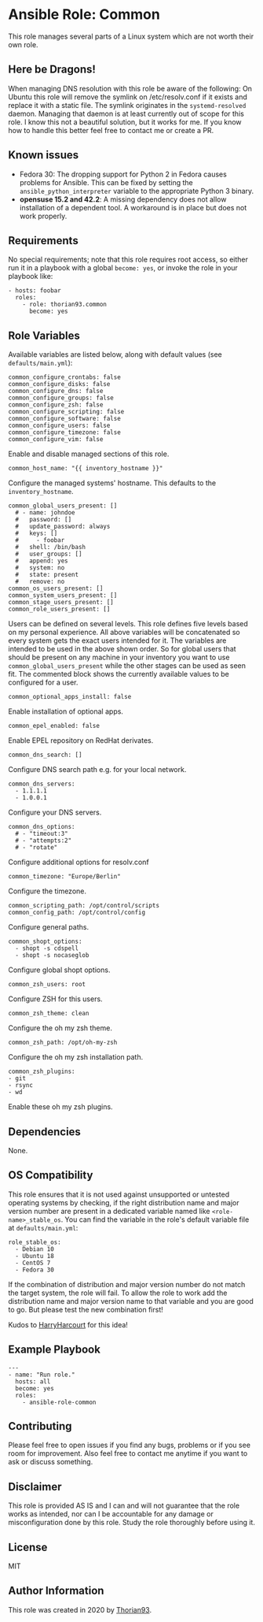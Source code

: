 # Ansible Role: Common

This role manages several parts of a Linux system which are not worth their own role.

## Here be Dragons!

When managing DNS resolution with this role be aware of the following: On Ubuntu this role will remove the symlink on /etc/resolv.conf if it exists and replace it with a static file. The symlink originates in the `systemd-resolved` daemon. Managing that daemon is at least currently out of scope for this role. I know this not a beautiful solution, but it works for me. If you know how to handle this better feel free to contact me or create a PR.

## Known issues

- Fedora 30: The dropping support for Python 2 in Fedora causes problems for Ansible. This can be fixed by setting the `ansible_python_interpreter` variable to the appropriate Python 3 binary.
- **opensuse 15.2 and 42.2**: A missing dependency does not allow installation of a dependent tool. A workaround is in place but does not work properly.

## Requirements

No special requirements; note that this role requires root access, so either run it in a playbook with a global `become: yes`, or invoke the role in your playbook like:

    - hosts: foobar
      roles:
        - role: thorian93.common
          become: yes

## Role Variables

Available variables are listed below, along with default values (see `defaults/main.yml`):

    common_configure_crontabs: false
    common_configure_disks: false
    common_configure_dns: false
    common_configure_groups: false
    common_configure_zsh: false
    common_configure_scripting: false
    common_configure_software: false
    common_configure_users: false
    common_configure_timezone: false
    common_configure_vim: false

Enable and disable managed sections of this role.

    common_host_name: "{{ inventory_hostname }}"

Configure the managed systems' hostname. This defaults to the `inventory_hostname`.

    common_global_users_present: []
      # - name: johndoe
      #   password: []
      #   update_password: always
      #   keys: []
      #     - foobar
      #   shell: /bin/bash
      #   user_groups: []
      #   append: yes
      #   system: no
      #   state: present
      #   remove: no
    common_os_users_present: []
    common_system_users_present: []
    common_stage_users_present: []
    common_role_users_present: []

Users can be defined on several levels. This role defines five levels based on my personal experience. All above variables will be concatenated so every system gets the exact users intended for it. The variables are intended to be used in the above shown order. So for global users that should be present on any machine in your inventory you want to use `common_global_users_present` while the other stages can be used as seen fit. The commented block shows the currently available values to be configured for a user.

    common_optional_apps_install: false

Enable installation of optional apps.

    common_epel_enabled: false

Enable EPEL repository on RedHat derivates.

    common_dns_search: []

Configure DNS search path e.g. for your local network.

    common_dns_servers:
      - 1.1.1.1
      - 1.0.0.1

Configure your DNS servers.

    common_dns_options:
      # - "timeout:3"
      # - "attempts:2"
      # - "rotate"

Configure additional options for resolv.conf

    common_timezone: "Europe/Berlin"

Configure the timezone.

    common_scripting_path: /opt/control/scripts
    common_config_path: /opt/control/config

Configure general paths.

    common_shopt_options:
      - shopt -s cdspell
      - shopt -s nocaseglob

Configure global shopt options.

    common_zsh_users: root

Configure ZSH for this users.

    common_zsh_theme: clean

Configure the oh my zsh theme.

    common_zsh_path: /opt/oh-my-zsh

Configure the oh my zsh installation path.

    common_zsh_plugins:
    - git
    - rsync
    - wd

Enable these oh my zsh plugins.

## Dependencies

None.

## OS Compatibility

This role ensures that it is not used against unsupported or untested operating systems by checking, if the right distribution name and major version number are present in a dedicated variable named like `<role-name>_stable_os`. You can find the variable in the role's default variable file at `defaults/main.yml`:

    role_stable_os:
      - Debian 10
      - Ubuntu 18
      - CentOS 7
      - Fedora 30

If the combination of distribution and major version number do not match the target system, the role will fail. To allow the role to work add the distribution name and major version name to that variable and you are good to go. But please test the new combination first!

Kudos to [HarryHarcourt](https://github.com/HarryHarcourt) for this idea!

## Example Playbook

    ---
    - name: "Run role."
      hosts: all
      become: yes
      roles:
        - ansible-role-common

## Contributing

Please feel free to open issues if you find any bugs, problems or if you see room for improvement. Also feel free to contact me anytime if you want to ask or discuss something.

## Disclaimer

This role is provided AS IS and I can and will not guarantee that the role works as intended, nor can I be accountable for any damage or misconfiguration done by this role. Study the role thoroughly before using it.

## License

MIT

## Author Information

This role was created in 2020 by [Thorian93](http://thorian93.de/).
